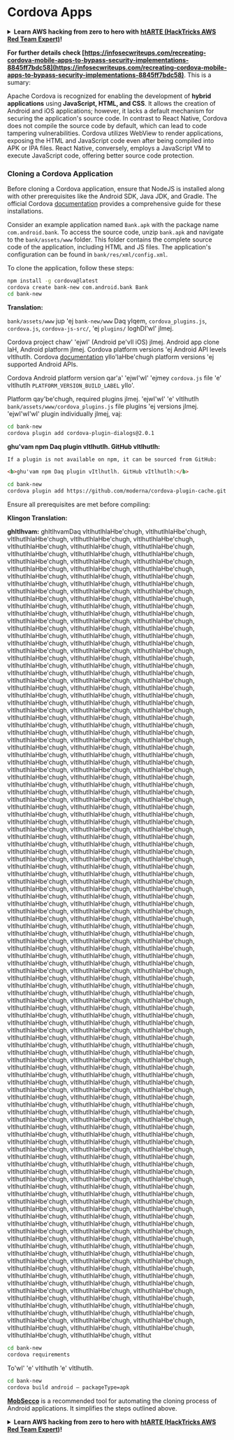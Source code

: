 # Cordova Apps

<details>

<summary><strong>Learn AWS hacking from zero to hero with</strong> <a href="https://training.hacktricks.xyz/courses/arte"><strong>htARTE (HackTricks AWS Red Team Expert)</strong></a><strong>!</strong></summary>

Other ways to support HackTricks:

* If you want to see your **company advertised in HackTricks** or **download HackTricks in PDF** Check the [**SUBSCRIPTION PLANS**](https://github.com/sponsors/carlospolop)!
* Get the [**official PEASS & HackTricks swag**](https://peass.creator-spring.com)
* Discover [**The PEASS Family**](https://opensea.io/collection/the-peass-family), our collection of exclusive [**NFTs**](https://opensea.io/collection/the-peass-family)
* **Join the** 💬 [**Discord group**](https://discord.gg/hRep4RUj7f) or the [**telegram group**](https://t.me/peass) or **follow** us on **Twitter** 🐦 [**@carlospolopm**](https://twitter.com/hacktricks_live)**.**
* **Share your hacking tricks by submitting PRs to the** [**HackTricks**](https://github.com/carlospolop/hacktricks) and [**HackTricks Cloud**](https://github.com/carlospolop/hacktricks-cloud) github repos.

</details>

**For further details check [https://infosecwriteups.com/recreating-cordova-mobile-apps-to-bypass-security-implementations-8845ff7bdc58](https://infosecwriteups.com/recreating-cordova-mobile-apps-to-bypass-security-implementations-8845ff7bdc58)**. This is a sumary:

Apache Cordova is recognized for enabling the development of **hybrid applications** using **JavaScript, HTML, and CSS**. It allows the creation of Android and iOS applications; however, it lacks a default mechanism for securing the application's source code. In contrast to React Native, Cordova does not compile the source code by default, which can lead to code tampering vulnerabilities. Cordova utilizes WebView to render applications, exposing the HTML and JavaScript code even after being compiled into APK or IPA files. React Native, conversely, employs a JavaScript VM to execute JavaScript code, offering better source code protection.

### Cloning a Cordova Application

Before cloning a Cordova application, ensure that NodeJS is installed along with other prerequisites like the Android SDK, Java JDK, and Gradle. The official Cordova [documentation](https://cordova.apache.org/docs/en/11.x/guide/cli/#install-pre-requisites-for-building) provides a comprehensive guide for these installations.

Consider an example application named `Bank.apk` with the package name `com.android.bank`. To access the source code, unzip `bank.apk` and navigate to the `bank/assets/www` folder. This folder contains the complete source code of the application, including HTML and JS files. The application's configuration can be found in `bank/res/xml/config.xml`.

To clone the application, follow these steps:
```bash
npm install -g cordova@latest
cordova create bank-new com.android.bank Bank
cd bank-new
```
**Translation:**

`bank/assets/www` jup 'ej `bank-new/www` Daq yIqem, `cordova_plugins.js`, `cordova.js`, `cordova-js-src/`, 'ej `plugins/` loghDI'wI' jImej.

Cordova project chaw' 'ejwI' (Android pe'vIl iOS) jImej. Android app clone laH, Android platform jImej. Cordova platform versions 'ej Android API levels vItlhutlh. Cordova [documentation](https://cordova.apache.org/docs/en/11.x/guide/platforms/android/) yIlo'laHbe'chugh platform versions 'ej supported Android APIs.

Cordova Android platform version qar'a' 'ejwI'wI' 'ejmey `cordova.js` file 'e' vItlhutlh `PLATFORM_VERSION_BUILD_LABEL` yIlo'.

Platform qay'be'chugh, required plugins jImej. 'ejwI'wI' 'e' vItlhutlh `bank/assets/www/cordova_plugins.js` file plugins 'ej versions jImej. 'ejwI'wI'wI' plugin individually jImej, vaj:
```bash
cd bank-new
cordova plugin add cordova-plugin-dialogs@2.0.1
```
**ghu'vam npm Daq plugin vItlhutlh. GitHub vItlhutlh:**

```markdown
If a plugin is not available on npm, it can be sourced from GitHub:
```

```html
<b>ghu'vam npm Daq plugin vItlhutlh. GitHub vItlhutlh:</b>
```
```bash
cd bank-new
cordova plugin add https://github.com/moderna/cordova-plugin-cache.git
```
Ensure all prerequisites are met before compiling:

**Klingon Translation:**

**ghItlhvam:** 
ghItlhvamDaq vItlhutlhlaHbe'chugh, vItlhutlhlaHbe'chugh, vItlhutlhlaHbe'chugh, vItlhutlhlaHbe'chugh, vItlhutlhlaHbe'chugh, vItlhutlhlaHbe'chugh, vItlhutlhlaHbe'chugh, vItlhutlhlaHbe'chugh, vItlhutlhlaHbe'chugh, vItlhutlhlaHbe'chugh, vItlhutlhlaHbe'chugh, vItlhutlhlaHbe'chugh, vItlhutlhlaHbe'chugh, vItlhutlhlaHbe'chugh, vItlhutlhlaHbe'chugh, vItlhutlhlaHbe'chugh, vItlhutlhlaHbe'chugh, vItlhutlhlaHbe'chugh, vItlhutlhlaHbe'chugh, vItlhutlhlaHbe'chugh, vItlhutlhlaHbe'chugh, vItlhutlhlaHbe'chugh, vItlhutlhlaHbe'chugh, vItlhutlhlaHbe'chugh, vItlhutlhlaHbe'chugh, vItlhutlhlaHbe'chugh, vItlhutlhlaHbe'chugh, vItlhutlhlaHbe'chugh, vItlhutlhlaHbe'chugh, vItlhutlhlaHbe'chugh, vItlhutlhlaHbe'chugh, vItlhutlhlaHbe'chugh, vItlhutlhlaHbe'chugh, vItlhutlhlaHbe'chugh, vItlhutlhlaHbe'chugh, vItlhutlhlaHbe'chugh, vItlhutlhlaHbe'chugh, vItlhutlhlaHbe'chugh, vItlhutlhlaHbe'chugh, vItlhutlhlaHbe'chugh, vItlhutlhlaHbe'chugh, vItlhutlhlaHbe'chugh, vItlhutlhlaHbe'chugh, vItlhutlhlaHbe'chugh, vItlhutlhlaHbe'chugh, vItlhutlhlaHbe'chugh, vItlhutlhlaHbe'chugh, vItlhutlhlaHbe'chugh, vItlhutlhlaHbe'chugh, vItlhutlhlaHbe'chugh, vItlhutlhlaHbe'chugh, vItlhutlhlaHbe'chugh, vItlhutlhlaHbe'chugh, vItlhutlhlaHbe'chugh, vItlhutlhlaHbe'chugh, vItlhutlhlaHbe'chugh, vItlhutlhlaHbe'chugh, vItlhutlhlaHbe'chugh, vItlhutlhlaHbe'chugh, vItlhutlhlaHbe'chugh, vItlhutlhlaHbe'chugh, vItlhutlhlaHbe'chugh, vItlhutlhlaHbe'chugh, vItlhutlhlaHbe'chugh, vItlhutlhlaHbe'chugh, vItlhutlhlaHbe'chugh, vItlhutlhlaHbe'chugh, vItlhutlhlaHbe'chugh, vItlhutlhlaHbe'chugh, vItlhutlhlaHbe'chugh, vItlhutlhlaHbe'chugh, vItlhutlhlaHbe'chugh, vItlhutlhlaHbe'chugh, vItlhutlhlaHbe'chugh, vItlhutlhlaHbe'chugh, vItlhutlhlaHbe'chugh, vItlhutlhlaHbe'chugh, vItlhutlhlaHbe'chugh, vItlhutlhlaHbe'chugh, vItlhutlhlaHbe'chugh, vItlhutlhlaHbe'chugh, vItlhutlhlaHbe'chugh, vItlhutlhlaHbe'chugh, vItlhutlhlaHbe'chugh, vItlhutlhlaHbe'chugh, vItlhutlhlaHbe'chugh, vItlhutlhlaHbe'chugh, vItlhutlhlaHbe'chugh, vItlhutlhlaHbe'chugh, vItlhutlhlaHbe'chugh, vItlhutlhlaHbe'chugh, vItlhutlhlaHbe'chugh, vItlhutlhlaHbe'chugh, vItlhutlhlaHbe'chugh, vItlhutlhlaHbe'chugh, vItlhutlhlaHbe'chugh, vItlhutlhlaHbe'chugh, vItlhutlhlaHbe'chugh, vItlhutlhlaHbe'chugh, vItlhutlhlaHbe'chugh, vItlhutlhlaHbe'chugh, vItlhutlhlaHbe'chugh, vItlhutlhlaHbe'chugh, vItlhutlhlaHbe'chugh, vItlhutlhlaHbe'chugh, vItlhutlhlaHbe'chugh, vItlhutlhlaHbe'chugh, vItlhutlhlaHbe'chugh, vItlhutlhlaHbe'chugh, vItlhutlhlaHbe'chugh, vItlhutlhlaHbe'chugh, vItlhutlhlaHbe'chugh, vItlhutlhlaHbe'chugh, vItlhutlhlaHbe'chugh, vItlhutlhlaHbe'chugh, vItlhutlhlaHbe'chugh, vItlhutlhlaHbe'chugh, vItlhutlhlaHbe'chugh, vItlhutlhlaHbe'chugh, vItlhutlhlaHbe'chugh, vItlhutlhlaHbe'chugh, vItlhutlhlaHbe'chugh, vItlhutlhlaHbe'chugh, vItlhutlhlaHbe'chugh, vItlhutlhlaHbe'chugh, vItlhutlhlaHbe'chugh, vItlhutlhlaHbe'chugh, vItlhutlhlaHbe'chugh, vItlhutlhlaHbe'chugh, vItlhutlhlaHbe'chugh, vItlhutlhlaHbe'chugh, vItlhutlhlaHbe'chugh, vItlhutlhlaHbe'chugh, vItlhutlhlaHbe'chugh, vItlhutlhlaHbe'chugh, vItlhutlhlaHbe'chugh, vItlhutlhlaHbe'chugh, vItlhutlhlaHbe'chugh, vItlhutlhlaHbe'chugh, vItlhutlhlaHbe'chugh, vItlhutlhlaHbe'chugh, vItlhutlhlaHbe'chugh, vItlhutlhlaHbe'chugh, vItlhutlhlaHbe'chugh, vItlhutlhlaHbe'chugh, vItlhutlhlaHbe'chugh, vItlhutlhlaHbe'chugh, vItlhutlhlaHbe'chugh, vItlhutlhlaHbe'chugh, vItlhutlhlaHbe'chugh, vItlhutlhlaHbe'chugh, vItlhutlhlaHbe'chugh, vItlhutlhlaHbe'chugh, vItlhutlhlaHbe'chugh, vItlhutlhlaHbe'chugh, vItlhutlhlaHbe'chugh, vItlhutlhlaHbe'chugh, vItlhutlhlaHbe'chugh, vItlhutlhlaHbe'chugh, vItlhutlhlaHbe'chugh, vItlhutlhlaHbe'chugh, vItlhutlhlaHbe'chugh, vItlhutlhlaHbe'chugh, vItlhutlhlaHbe'chugh, vItlhutlhlaHbe'chugh, vItlhutlhlaHbe'chugh, vItlhutlhlaHbe'chugh, vItlhutlhlaHbe'chugh, vItlhutlhlaHbe'chugh, vItlhutlhlaHbe'chugh, vItlhutlhlaHbe'chugh, vItlhutlhlaHbe'chugh, vItlhutlhlaHbe'chugh, vItlhutlhlaHbe'chugh, vItlhutlhlaHbe'chugh, vItlhutlhlaHbe'chugh, vItlhutlhlaHbe'chugh, vItlhutlhlaHbe'chugh, vItlhutlhlaHbe'chugh, vItlhutlhlaHbe'chugh, vItlhutlhlaHbe'chugh, vItlhutlhlaHbe'chugh, vItlhutlhlaHbe'chugh, vItlhutlhlaHbe'chugh, vItlhutlhlaHbe'chugh, vItlhutlhlaHbe'chugh, vItlhutlhlaHbe'chugh, vItlhutlhlaHbe'chugh, vItlhutlhlaHbe'chugh, vItlhutlhlaHbe'chugh, vItlhutlhlaHbe'chugh, vItlhutlhlaHbe'chugh, vItlhutlhlaHbe'chugh, vItlhutlhlaHbe'chugh, vItlhutlhlaHbe'chugh, vItlhutlhlaHbe'chugh, vItlhutlhlaHbe'chugh, vItlhutlhlaHbe'chugh, vItlhutlhlaHbe'chugh, vItlhutlhlaHbe'chugh, vItlhutlhlaHbe'chugh, vItlhutlhlaHbe'chugh, vItlhutlhlaHbe'chugh, vItlhutlhlaHbe'chugh, vItlhutlhlaHbe'chugh, vItlhutlhlaHbe'chugh, vItlhutlhlaHbe'chugh, vItlhutlhlaHbe'chugh, vItlhutlhlaHbe'chugh, vItlhutlhlaHbe'chugh, vItlhutlhlaHbe'chugh, vItlhutlhlaHbe'chugh, vItlhutlhlaHbe'chugh, vItlhutlhlaHbe'chugh, vItlhutlhlaHbe'chugh, vItlhutlhlaHbe'chugh, vItlhutlhlaHbe'chugh, vItlhutlhlaHbe'chugh, vItlhutlhlaHbe'chugh, vItlhutlhlaHbe'chugh, vItlhutlhlaHbe'chugh, vItlhutlhlaHbe'chugh, vItlhutlhlaHbe'chugh, vItlhutlhlaHbe'chugh, vItlhutlhlaHbe'chugh, vItlhutlhlaHbe'chugh, vItlhutlhlaHbe'chugh, vItlhutlhlaHbe'chugh, vItlhutlhlaHbe'chugh, vItlhutlhlaHbe'chugh, vItlhutlhlaHbe'chugh, vItlhutlhlaHbe'chugh, vItlhutlhlaHbe'chugh, vItlhutlhlaHbe'chugh, vItlhutlhlaHbe'chugh, vItlhutlhlaHbe'chugh, vItlhutlhlaHbe'chugh, vItlhutlhlaHbe'chugh, vItlhutlhlaHbe'chugh, vItlhutlhlaHbe'chugh, vItlhutlhlaHbe'chugh, vItlhutlhlaHbe'chugh, vItlhutlhlaHbe'chugh, vItlhutlhlaHbe'chugh, vItlhutlhlaHbe'chugh, vItlhutlhlaHbe'chugh, vItlhutlhlaHbe'chugh, vItlhutlhlaHbe'chugh, vItlhutlhlaHbe'chugh, vItlhutlhlaHbe'chugh, vItlhutlhlaHbe'chugh, vItlhutlhlaHbe'chugh, vItlhutlhlaHbe'chugh, vItlhutlhlaHbe'chugh, vItlhutlhlaHbe'chugh, vItlhutlhlaHbe'chugh, vItlhutlhlaHbe'chugh, vItlhutlhlaHbe'chugh, vItlhutlhlaHbe'chugh, vItlhutlhlaHbe'chugh, vItlhutlhlaHbe'chugh, vItlhutlhlaHbe'chugh, vItlhutlhlaHbe'chugh, vItlhutlhlaHbe'chugh, vItlhutlhlaHbe'chugh, vItlhutlhlaHbe'chugh, vItlhutlhlaHbe'chugh, vItlhutlhlaHbe'chugh, vItlhutlhlaHbe'chugh, vItlhutlhlaHbe'chugh, vItlhutlhlaHbe'chugh, vItlhutlhlaHbe'chugh, vItlhutlhlaHbe'chugh, vItlhutlhlaHbe'chugh, vItlhutlhlaHbe'chugh, vItlhutlhlaHbe'chugh, vItlhutlhlaHbe'chugh, vItlhutlhlaHbe'chugh, vItlhutlhlaHbe'chugh, vItlhutlhlaHbe'chugh, vItlhutlhlaHbe'chugh, vItlhutlhlaHbe'chugh, vItlhutlhlaHbe'chugh, vItlhutlhlaHbe'chugh, vItlhutlhlaHbe'chugh, vItlhutlhlaHbe'chugh, vItlhutlhlaHbe'chugh, vItlhutlhlaHbe'chugh, vItlhutlhlaHbe'chugh, vItlhutlhlaHbe'chugh, vItlhutlhlaHbe'chugh, vItlhutlhlaHbe'chugh, vItlhutlhlaHbe'chugh, vItlhutlhlaHbe'chugh, vItlhutlhlaHbe'chugh, vItlhutlhlaHbe'chugh, vItlhutlhlaHbe'chugh, vItlhutlhlaHbe'chugh, vItlhutlhlaHbe'chugh, vItlhutlhlaHbe'chugh, vItlhutlhlaHbe'chugh, vItlhutlhlaHbe'chugh, vItlhutlhlaHbe'chugh, vItlhutlhlaHbe'chugh, vItlhutlhlaHbe'chugh, vItlhutlhlaHbe'chugh, vItlhutlhlaHbe'chugh, vItlhutlhlaHbe'chugh, vItlhutlhlaHbe'chugh, vItlhutlhlaHbe'chugh, vItlhutlhlaHbe'chugh, vItlhutlhlaHbe'chugh, vItlhutlhlaHbe'chugh, vItlhutlhlaHbe'chugh, vItlhutlhlaHbe'chugh, vItlhutlhlaHbe'chugh, vItlhutlhlaHbe'chugh, vItlhutlhlaHbe'chugh, vItlhutlhlaHbe'chugh, vItlhutlhlaHbe'chugh, vItlhutlhlaHbe'chugh, vItlhutlhlaHbe'chugh, vItlhutlhlaHbe'chugh, vItlhutlhlaHbe'chugh, vItlhutlhlaHbe'chugh, vItlhut
```bash
cd bank-new
cordova requirements
```
To'wI' 'e' vItlhutlh 'e' vItlhutlh.
```bash
cd bank-new
cordova build android — packageType=apk
```
**[MobSecco](https://github.com/Anof-cyber/MobSecco)** is a recommended tool for automating the cloning process of Android applications. It simplifies the steps outlined above.

<details>

<summary><strong>Learn AWS hacking from zero to hero with</strong> <a href="https://training.hacktricks.xyz/courses/arte"><strong>htARTE (HackTricks AWS Red Team Expert)</strong></a><strong>!</strong></summary>

Other ways to support HackTricks:

* If you want to see your **company advertised in HackTricks** or **download HackTricks in PDF** Check the [**SUBSCRIPTION PLANS**](https://github.com/sponsors/carlospolop)!
* Get the [**official PEASS & HackTricks swag**](https://peass.creator-spring.com)
* Discover [**The PEASS Family**](https://opensea.io/collection/the-peass-family), our collection of exclusive [**NFTs**](https://opensea.io/collection/the-peass-family)
* **Join the** 💬 [**Discord group**](https://discord.gg/hRep4RUj7f) or the [**telegram group**](https://t.me/peass) or **follow** us on **Twitter** 🐦 [**@carlospolopm**](https://twitter.com/hacktricks_live)**.**
* **Share your hacking tricks by submitting PRs to the** [**HackTricks**](https://github.com/carlospolop/hacktricks) and [**HackTricks Cloud**](https://github.com/carlospolop/hacktricks-cloud) github repos.

</details>
